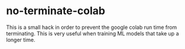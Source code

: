 # no-terminate-colab
This is a small hack in order to prevent the google colab run time from terminating. This is very useful when training ML models that take up a longer time.
